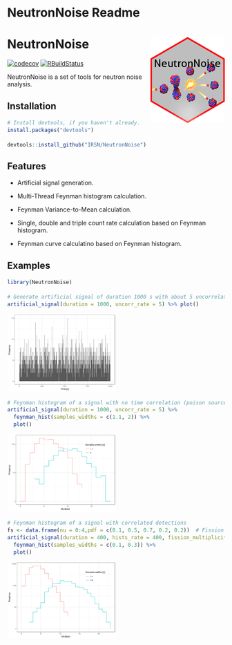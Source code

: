 NeutronNoise Readme
================

# NeutronNoise <img src="man/figures/sticker.png" align="right" />

<!-- badges: start -->

[![codecov](https://codecov.io/gh/IRSN/NeutronNoise/branch/master/graph/badge.svg)](https://codecov.io/gh/IRSN/NeutronNoise)
[![RBuildStatus](https://github.com/IRSN/NeutronNoise/workflows/R-CMD-check/badge.svg)](https://github.com/IRSN/NeutronNoise/actions)
<!-- badges: end -->

NeutronNoise is a set of tools for neutron noise analysis.

## Installation

``` r
# Install devtools, if you haven't already.
install.packages("devtools")

devtools::install_github("IRSN/NeutronNoise")
```

## Features

  - Artificial signal generation.

  - Multi-Thread Feynman histogram calculation.

  - Feynman Variance-to-Mean calculation.

  - Single, double and triple count rate calculation based on Feynman
    histogram.

  - Feynman curve calculatino based on Feynman histogram.

## Examples

``` r
library(NeutronNoise)

# Generate artificial signal of duration 1000 s with about 5 uncorrelated detections/s and plot it
artificial_signal(duration = 1000, uncorr_rate = 5) %>% plot()
```

<img src="man/figures/README-unnamed-chunk-2-1.png" width="50%" />

``` r
# Feynman histogram of a signal with no time correlation (poison source)
artificial_signal(duration = 1000, uncorr_rate = 5) %>% 
  feynman_hist(samples_widths = c(1.1, 2)) %>% 
  plot()
```

<img src="man/figures/README-unnamed-chunk-2-2.png" width="50%" />

``` r
# Feynman histogram of a signal with correlated detections
fs <- data.frame(nu = 0:4,pdf = c(0.1, 0.5, 0.7, 0.2, 0.2))  # Fission multiplicity
artificial_signal(duration = 400, hists_rate = 400, fission_multiplicity = fs, k = 0.95, lambda = 0.001) %>% 
  feynman_hist(samples_widths = c(0.1, 0.3)) %>% 
  plot()
```

<img src="man/figures/README-unnamed-chunk-2-3.png" width="50%" />
